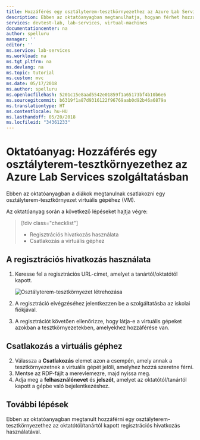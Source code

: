 ```yaml
---
title: Hozzáférés egy osztályterem-tesztkörnyezethez az Azure Lab Services szolgáltatásban | Microsoft Docs
description: Ebben az oktatóanyagban megtanulhatja, hogyan férhet hozzá egy tanár által létrehozott osztályterem-tesztkörnyezetben lévő virtuális gépekhez.
services: devtest-lab, lab-services, virtual-machines
documentationcenter: na
author: spelluru
manager: ''
editor: ''
ms.service: lab-services
ms.workload: na
ms.tgt_pltfrm: na
ms.devlang: na
ms.topic: tutorial
ms.custom: mvc
ms.date: 05/17/2018
ms.author: spelluru
ms.openlocfilehash: 5201c15e8aad5542e01859f1a65173bf4b10b6e6
ms.sourcegitcommit: b6319f1a87d9316122f96769aab0d92b46a6879a
ms.translationtype: HT
ms.contentlocale: hu-HU
ms.lasthandoff: 05/20/2018
ms.locfileid: "34361233"
---
```

# <a name="tutorial-access-a-classroom-lab-in-azure-lab-services"></a>Oktatóanyag: Hozzáférés egy osztályterem-tesztkörnyezethez az Azure Lab Services szolgáltatásban
Ebben az oktatóanyagban a diákok megtanulnak csatlakozni egy osztályterem-tesztkörnyezet virtuális gépéhez (VM). 

Az oktatóanyag során a következő lépéseket hajtja végre:

> [!div class="checklist"]
> * Regisztrációs hivatkozás használata 
> * Csatlakozás a virtuális géphez

## <a name="use-the-registration-link"></a>A regisztrációs hivatkozás használata

1. Keresse fel a regisztrációs URL-címet, amelyet a tanártól/oktatótól kapott. 

    ![Osztályterem-tesztkörnyezet létrehozása](./media/tutorial-connect-vm-in-classroom-lab/access-labs.png)
2. A regisztráció elvégzéséhez jelentkezzen be a szolgáltatásba az iskolai fiókjával. 
3. A regisztrációt követően ellenőrizze, hogy látja-e a virtuális gépeket azokban a tesztkörnyezetekben, amelyekhez hozzáférése van. 


## <a name="connect-to-the-virtual-machine"></a>Csatlakozás a virtuális géphez

2. Válassza a **Csatlakozás** elemet azon a csempén, amely annak a tesztkörnyezetnek a virtuális gépét jelöli, amelyhez hozzá szeretne férni. 
3. Mentse az RDP-fájlt a merevlemezre, majd nyissa meg. 
4. Adja meg a **felhasználónevet** és **jelszót**, amelyet az oktatótól/tanártól kapott a gépbe való bejelentkezéshez. 

## <a name="next-steps"></a>További lépések
Ebben az oktatóanyagban megtanult hozzáférni egy osztályterem-tesztkörnyezethez az oktatótól/tanártól kapott regisztrációs hivatkozás használatával. 